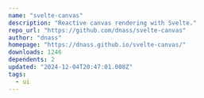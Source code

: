 ```yaml
---
name: "svelte-canvas"
description: "Reactive canvas rendering with Svelte."
repo_url: "https://github.com/dnass/svelte-canvas"
author: "dnass"
homepage: "https://dnass.github.io/svelte-canvas/"
downloads: 1246
dependents: 2
updated: "2024-12-04T20:47:01.008Z"
tags: 
  - ui
---
```

